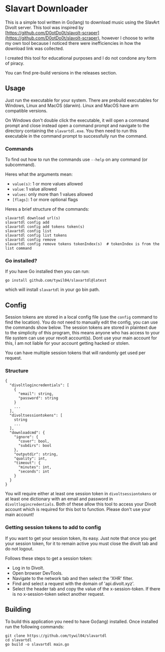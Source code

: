 # Slavart Downloader
This is a simple tool written in Go(lang) to download music using the SlavArt Divolt server. This tool was inspired by [https://github.com/D0otDo0t/slavolt-scraper](https://github.com/D0otDo0t/slavolt-scraper), however I choose to write my own tool because I noticed there were inefficiencies in how the download link was collected.

I created this tool for educational purposes and I do not condone any form of piracy.

You can find pre-build versions in the releases section.

## Usage
Just run the executable for your system. There are prebuild executables for Windows, Linux and MacOS (darwin). Linux and MacOS have arm compatible versions.

On Windows don't double click the executable, it will open a command prompt and close instead open a command prompt and navigate to the directory containing the `slavartdl.exe`. You then need to run this executable in the command prompt to successfully run the command.

### Commands
To find out how to run the commands use `--help` on any command (or subcommand). 

Heres what the arguments mean:
- `value(s)`: 1 or more values allowed
- `value`: 1 value allowed
- `values`: only more than 1 values allowed
- `[flags]`: 1 or more optional flags

Heres a brief structure of the commands:
```
slavartdl download url(s)
slavartdl config add
slavartdl config add tokens token(s)
slavartdl config list
slavartdl config list tokens
slavartdl config remove
slavartdl config remove tokens tokenIndex(s)  # tokenIndex is from the list command
```

### Go installed?
If you have Go installed then you can run:
```
go install github.com/tywil04/slavartdl@latest
```
which will install `slavartdl` in your go bin path.

## Config
Session tokens are stored in a local config file (use the `config` command to find the location). You do not need to manually edit the config, you can use the commands show below. The session tokens are stored in plaintext due to the simplicity of this program, this means anyone who has access to your file system can use your revolt account(s). Dont use your main account for this, I am not liable for your account getting hacked or stolen.

You can have multiple session tokens that will randomly get used per request.

### Structure
```
{
  "divoltlogincredentials": [
    {
      "email": string,
      "password": string
    }
    ...
  ],
  "divoltsessiontokens": [
    string 
    ...
  ],
  "downloadcmd": {
    "ignore": {
      "cover": bool,
      "subdirs": bool
    },
    "outputdir": string,
    "quality": int,
    "timeout": {
      "minutes": int,
      "seconds": int
    }
  }
}
```
You will require either at least one session token in `divoltsessiontokens` or at least one dictionary with an email and password in `divoltlogincredentials`. Both of these allow this tool to access your Divolt account which is required for this bot to function. Please don't use your main account!

### Getting session tokens to add to config
If you want to get your session token, its easy. Just note that once you get your session token, for it to remain active you must close the divolt tab and do not logout.

Follows these steps to get a session token:
- Log in to Divolt.
- Open browser DevTools.
- Navigate to the network tab and then select the 'XHR' filter.
- Find and select a request with the domain of 'api.divolt.xyz'.
- Select the header tab and copy the value of the x-session-token. If there is no x-session-token select another request.

## Building
To build this application you need to have Go(lang) installed. Once installed run the following commands:
```
git clone https://github.com/tywil04/slavartdl
cd slavartdl
go build -o slavartdl main.go
```
